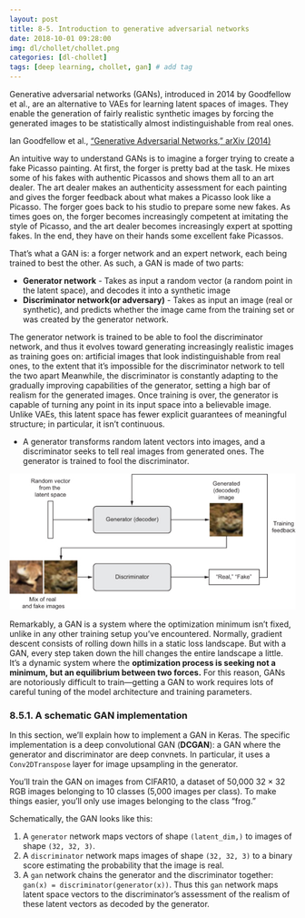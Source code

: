 ```yaml
---
layout: post
title: 8-5. Introduction to generative adversarial networks
date: 2018-10-01 09:28:00
img: dl/chollet/chollet.png
categories: [dl-chollet] 
tags: [deep learning, chollet, gan] # add tag
---
```


Generative adversarial networks (GANs), introduced in 2014 by Goodfellow et al., are an alternative to VAEs for learning latent spaces of images.
They enable the generation of fairly realistic synthetic images 
by forcing the generated images to be statistically almost indistinguishable from real ones.

Ian Goodfellow et al., [“Generative Adversarial Networks,” arXiv (2014)](https://arxiv.org/abs/1406.2661)

An intuitive way to understand GANs is to imagine a forger trying to create a fake Picasso painting.
At first, the forger is pretty bad at the task.
He mixes some of his fakes with authentic Picassos and shows them all to an art dealer. 
The art dealer makes an authenticity assessment for each painting and gives the forger feedback about what makes a Picasso look like a Picasso.
The forger goes back to his studio to prepare some new fakes. As times goes on, the forger becomes increasingly competent at imitating the style of Picasso, and the art dealer becomes increasingly expert at spotting fakes. 
In the end, they have on their hands some excellent fake Picassos.

That’s what a GAN is: a forger network and an expert network, each being trained to best the other. As such, a GAN is made of two parts:

+ **Generator network** - Takes as input a random vector (a random point in the latent space), and decodes it into a synthetic image
+ **Discriminator network(or adversary)** - Takes as input an image (real or synthetic), and predicts whether the image came from the training set or was created by the generator network.

The generator network is trained to be able to fool the discriminator network, 
and thus it evolves toward generating increasingly realistic images as training goes on:
artificial images that look indistinguishable from real ones,
to the extent that it’s impossible for the discriminator network to tell the two apart
Meanwhile, the discriminator is constantly adapting to the gradually improving capabilities of the generator,
setting a high bar of realism for the generated images.
Once training is over, the generator is capable of turning any point in its input space into a believable image.
Unlike VAEs, this latent space has fewer explicit guarantees of meaningful structure; in particular, it isn’t continuous.

+ A generator transforms random latent vectors into images, and a discriminator seeks to tell real images from generated ones. The generator is trained to fool the discriminator.

![8.15](../assets/img/dl/chollet/08-5/08fig15_alt.jpg)

Remarkably, a GAN is a system where the optimization minimum isn’t fixed, unlike in any other training setup you’ve encountered.
Normally, gradient descent consists of rolling down hills in a static loss landscape.
But with a GAN, every step taken down the hill changes the entire landscape a little.
It’s a dynamic system where the **optimization process is seeking not a minimum, but an equilibrium between two forces.** 
For this reason, GANs are notoriously difficult to train—getting a GAN to work requires lots of careful tuning of the model architecture and training parameters.

### 8.5.1. A schematic GAN implementation

In this section, we’ll explain how to implement a GAN in Keras.
The specific implementation is a deep convolutional GAN (**DCGAN**):
a GAN where the generator and discriminator are deep convnets. In particular, it uses a `Conv2DTranspose` layer for image upsampling in the generator.

You’ll train the GAN on images from CIFAR10, a dataset of 50,000 32 × 32 RGB images belonging to 10 classes (5,000 images per class).
To make things easier, you’ll only use images belonging to the class “frog.”

Schematically, the GAN looks like this: <br>

1. A `generator` network maps vectors of shape `(latent_dim,)` to images of shape `(32, 32, 3)`.
2. A `discriminator` network maps images of shape `(32, 32, 3)` to a binary score estimating the probability that the image is real.
3. A `gan` network chains the generator and the discriminator together: `gan(x) = discriminator(generator(x))`. Thus this `gan` network maps latent space vectors to the discriminator’s assessment of the realism of these latent vectors as decoded by the generator.
 
 


 
 
  


